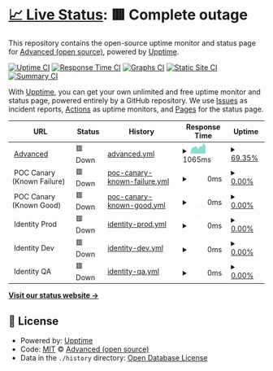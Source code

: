 # [📈 Live Status](https://advancedcsg-open.github.io/platform-status): <!--live status--> **🟥 Complete outage**

This repository contains the open-source uptime monitor and status page for [Advanced (open source)](https://oneadvanced.com), powered by [Upptime](https://github.com/upptime/upptime).

[![Uptime CI](https://github.com/advancedcsg-open/platform-status/workflows/Uptime%20CI/badge.svg)](https://github.com/advancedcsg-open/platform-status/actions?query=workflow%3A%22Uptime+CI%22)
[![Response Time CI](https://github.com/advancedcsg-open/platform-status/workflows/Response%20Time%20CI/badge.svg)](https://github.com/advancedcsg-open/platform-status/actions?query=workflow%3A%22Response+Time+CI%22)
[![Graphs CI](https://github.com/advancedcsg-open/platform-status/workflows/Graphs%20CI/badge.svg)](https://github.com/advancedcsg-open/platform-status/actions?query=workflow%3A%22Graphs+CI%22)
[![Static Site CI](https://github.com/advancedcsg-open/platform-status/workflows/Static%20Site%20CI/badge.svg)](https://github.com/advancedcsg-open/platform-status/actions?query=workflow%3A%22Static+Site+CI%22)
[![Summary CI](https://github.com/advancedcsg-open/platform-status/workflows/Summary%20CI/badge.svg)](https://github.com/advancedcsg-open/platform-status/actions?query=workflow%3A%22Summary+CI%22)

With [Upptime](https://upptime.js.org), you can get your own unlimited and free uptime monitor and status page, powered entirely by a GitHub repository. We use [Issues](https://github.com/advancedcsg-open/platform-status/issues) as incident reports, [Actions](https://github.com/advancedcsg-open/platform-status/actions) as uptime monitors, and [Pages](https://advancedcsg-open.github.io/platform-status) for the status page.

<!--start: status pages-->
<!-- This summary is generated by Upptime (https://github.com/upptime/upptime) -->
<!-- Do not edit this manually, your changes will be overwritten -->
<!-- prettier-ignore -->
| URL | Status | History | Response Time | Uptime |
| --- | ------ | ------- | ------------- | ------ |
| <img alt="" src="https://icons.duckduckgo.com/ip3/oneadvanced.com.ico" height="13"> [Advanced](https://oneadvanced.com) | 🟥 Down | [advanced.yml](https://github.com/advancedcsg-open/platform-status/commits/HEAD/history/advanced.yml) | <details><summary><img alt="Response time graph" src="./graphs/advanced/response-time-week.png" height="20"> 1065ms</summary><br><a href="https://advancedcsg-open.github.io/platform-status/history/advanced"><img alt="Response time 1065" src="https://img.shields.io/endpoint?url=https%3A%2F%2Fraw.githubusercontent.com%2Fadvancedcsg-open%2Fplatform-status%2FHEAD%2Fapi%2Fadvanced%2Fresponse-time.json"></a><br><a href="https://advancedcsg-open.github.io/platform-status/history/advanced"><img alt="24-hour response time 998" src="https://img.shields.io/endpoint?url=https%3A%2F%2Fraw.githubusercontent.com%2Fadvancedcsg-open%2Fplatform-status%2FHEAD%2Fapi%2Fadvanced%2Fresponse-time-day.json"></a><br><a href="https://advancedcsg-open.github.io/platform-status/history/advanced"><img alt="7-day response time 1065" src="https://img.shields.io/endpoint?url=https%3A%2F%2Fraw.githubusercontent.com%2Fadvancedcsg-open%2Fplatform-status%2FHEAD%2Fapi%2Fadvanced%2Fresponse-time-week.json"></a><br><a href="https://advancedcsg-open.github.io/platform-status/history/advanced"><img alt="30-day response time 1065" src="https://img.shields.io/endpoint?url=https%3A%2F%2Fraw.githubusercontent.com%2Fadvancedcsg-open%2Fplatform-status%2FHEAD%2Fapi%2Fadvanced%2Fresponse-time-month.json"></a><br><a href="https://advancedcsg-open.github.io/platform-status/history/advanced"><img alt="1-year response time 1065" src="https://img.shields.io/endpoint?url=https%3A%2F%2Fraw.githubusercontent.com%2Fadvancedcsg-open%2Fplatform-status%2FHEAD%2Fapi%2Fadvanced%2Fresponse-time-year.json"></a></details> | <details><summary><a href="https://advancedcsg-open.github.io/platform-status/history/advanced">69.35%</a></summary><a href="https://advancedcsg-open.github.io/platform-status/history/advanced"><img alt="All-time uptime 69.35%" src="https://img.shields.io/endpoint?url=https%3A%2F%2Fraw.githubusercontent.com%2Fadvancedcsg-open%2Fplatform-status%2FHEAD%2Fapi%2Fadvanced%2Fuptime.json"></a><br><a href="https://advancedcsg-open.github.io/platform-status/history/advanced"><img alt="24-hour uptime 0.00%" src="https://img.shields.io/endpoint?url=https%3A%2F%2Fraw.githubusercontent.com%2Fadvancedcsg-open%2Fplatform-status%2FHEAD%2Fapi%2Fadvanced%2Fuptime-day.json"></a><br><a href="https://advancedcsg-open.github.io/platform-status/history/advanced"><img alt="7-day uptime 69.35%" src="https://img.shields.io/endpoint?url=https%3A%2F%2Fraw.githubusercontent.com%2Fadvancedcsg-open%2Fplatform-status%2FHEAD%2Fapi%2Fadvanced%2Fuptime-week.json"></a><br><a href="https://advancedcsg-open.github.io/platform-status/history/advanced"><img alt="30-day uptime 69.35%" src="https://img.shields.io/endpoint?url=https%3A%2F%2Fraw.githubusercontent.com%2Fadvancedcsg-open%2Fplatform-status%2FHEAD%2Fapi%2Fadvanced%2Fuptime-month.json"></a><br><a href="https://advancedcsg-open.github.io/platform-status/history/advanced"><img alt="1-year uptime 69.35%" src="https://img.shields.io/endpoint?url=https%3A%2F%2Fraw.githubusercontent.com%2Fadvancedcsg-open%2Fplatform-status%2FHEAD%2Fapi%2Fadvanced%2Fuptime-year.json"></a></details>
| <img alt="" src="https://icons.duckduckgo.com/ip3/null.ico" height="13"> POC Canary (Known Failure) | 🟥 Down | [poc-canary-known-failure.yml](https://github.com/advancedcsg-open/platform-status/commits/HEAD/history/poc-canary-known-failure.yml) | <details><summary><img alt="Response time graph" src="./graphs/poc-canary-known-failure/response-time-week.png" height="20"> 0ms</summary><br><a href="https://advancedcsg-open.github.io/platform-status/history/poc-canary-known-failure"><img alt="Response time 0" src="https://img.shields.io/endpoint?url=https%3A%2F%2Fraw.githubusercontent.com%2Fadvancedcsg-open%2Fplatform-status%2FHEAD%2Fapi%2Fpoc-canary-known-failure%2Fresponse-time.json"></a><br><a href="https://advancedcsg-open.github.io/platform-status/history/poc-canary-known-failure"><img alt="24-hour response time 0" src="https://img.shields.io/endpoint?url=https%3A%2F%2Fraw.githubusercontent.com%2Fadvancedcsg-open%2Fplatform-status%2FHEAD%2Fapi%2Fpoc-canary-known-failure%2Fresponse-time-day.json"></a><br><a href="https://advancedcsg-open.github.io/platform-status/history/poc-canary-known-failure"><img alt="7-day response time 0" src="https://img.shields.io/endpoint?url=https%3A%2F%2Fraw.githubusercontent.com%2Fadvancedcsg-open%2Fplatform-status%2FHEAD%2Fapi%2Fpoc-canary-known-failure%2Fresponse-time-week.json"></a><br><a href="https://advancedcsg-open.github.io/platform-status/history/poc-canary-known-failure"><img alt="30-day response time 0" src="https://img.shields.io/endpoint?url=https%3A%2F%2Fraw.githubusercontent.com%2Fadvancedcsg-open%2Fplatform-status%2FHEAD%2Fapi%2Fpoc-canary-known-failure%2Fresponse-time-month.json"></a><br><a href="https://advancedcsg-open.github.io/platform-status/history/poc-canary-known-failure"><img alt="1-year response time 0" src="https://img.shields.io/endpoint?url=https%3A%2F%2Fraw.githubusercontent.com%2Fadvancedcsg-open%2Fplatform-status%2FHEAD%2Fapi%2Fpoc-canary-known-failure%2Fresponse-time-year.json"></a></details> | <details><summary><a href="https://advancedcsg-open.github.io/platform-status/history/poc-canary-known-failure">0.00%</a></summary><a href="https://advancedcsg-open.github.io/platform-status/history/poc-canary-known-failure"><img alt="All-time uptime 0.00%" src="https://img.shields.io/endpoint?url=https%3A%2F%2Fraw.githubusercontent.com%2Fadvancedcsg-open%2Fplatform-status%2FHEAD%2Fapi%2Fpoc-canary-known-failure%2Fuptime.json"></a><br><a href="https://advancedcsg-open.github.io/platform-status/history/poc-canary-known-failure"><img alt="24-hour uptime 0.00%" src="https://img.shields.io/endpoint?url=https%3A%2F%2Fraw.githubusercontent.com%2Fadvancedcsg-open%2Fplatform-status%2FHEAD%2Fapi%2Fpoc-canary-known-failure%2Fuptime-day.json"></a><br><a href="https://advancedcsg-open.github.io/platform-status/history/poc-canary-known-failure"><img alt="7-day uptime 0.00%" src="https://img.shields.io/endpoint?url=https%3A%2F%2Fraw.githubusercontent.com%2Fadvancedcsg-open%2Fplatform-status%2FHEAD%2Fapi%2Fpoc-canary-known-failure%2Fuptime-week.json"></a><br><a href="https://advancedcsg-open.github.io/platform-status/history/poc-canary-known-failure"><img alt="30-day uptime 0.00%" src="https://img.shields.io/endpoint?url=https%3A%2F%2Fraw.githubusercontent.com%2Fadvancedcsg-open%2Fplatform-status%2FHEAD%2Fapi%2Fpoc-canary-known-failure%2Fuptime-month.json"></a><br><a href="https://advancedcsg-open.github.io/platform-status/history/poc-canary-known-failure"><img alt="1-year uptime 0.00%" src="https://img.shields.io/endpoint?url=https%3A%2F%2Fraw.githubusercontent.com%2Fadvancedcsg-open%2Fplatform-status%2FHEAD%2Fapi%2Fpoc-canary-known-failure%2Fuptime-year.json"></a></details>
| <img alt="" src="https://icons.duckduckgo.com/ip3/null.ico" height="13"> POC Canary (Known Good) | 🟥 Down | [poc-canary-known-good.yml](https://github.com/advancedcsg-open/platform-status/commits/HEAD/history/poc-canary-known-good.yml) | <details><summary><img alt="Response time graph" src="./graphs/poc-canary-known-good/response-time-week.png" height="20"> 0ms</summary><br><a href="https://advancedcsg-open.github.io/platform-status/history/poc-canary-known-good"><img alt="Response time 0" src="https://img.shields.io/endpoint?url=https%3A%2F%2Fraw.githubusercontent.com%2Fadvancedcsg-open%2Fplatform-status%2FHEAD%2Fapi%2Fpoc-canary-known-good%2Fresponse-time.json"></a><br><a href="https://advancedcsg-open.github.io/platform-status/history/poc-canary-known-good"><img alt="24-hour response time 0" src="https://img.shields.io/endpoint?url=https%3A%2F%2Fraw.githubusercontent.com%2Fadvancedcsg-open%2Fplatform-status%2FHEAD%2Fapi%2Fpoc-canary-known-good%2Fresponse-time-day.json"></a><br><a href="https://advancedcsg-open.github.io/platform-status/history/poc-canary-known-good"><img alt="7-day response time 0" src="https://img.shields.io/endpoint?url=https%3A%2F%2Fraw.githubusercontent.com%2Fadvancedcsg-open%2Fplatform-status%2FHEAD%2Fapi%2Fpoc-canary-known-good%2Fresponse-time-week.json"></a><br><a href="https://advancedcsg-open.github.io/platform-status/history/poc-canary-known-good"><img alt="30-day response time 0" src="https://img.shields.io/endpoint?url=https%3A%2F%2Fraw.githubusercontent.com%2Fadvancedcsg-open%2Fplatform-status%2FHEAD%2Fapi%2Fpoc-canary-known-good%2Fresponse-time-month.json"></a><br><a href="https://advancedcsg-open.github.io/platform-status/history/poc-canary-known-good"><img alt="1-year response time 0" src="https://img.shields.io/endpoint?url=https%3A%2F%2Fraw.githubusercontent.com%2Fadvancedcsg-open%2Fplatform-status%2FHEAD%2Fapi%2Fpoc-canary-known-good%2Fresponse-time-year.json"></a></details> | <details><summary><a href="https://advancedcsg-open.github.io/platform-status/history/poc-canary-known-good">0.00%</a></summary><a href="https://advancedcsg-open.github.io/platform-status/history/poc-canary-known-good"><img alt="All-time uptime 0.00%" src="https://img.shields.io/endpoint?url=https%3A%2F%2Fraw.githubusercontent.com%2Fadvancedcsg-open%2Fplatform-status%2FHEAD%2Fapi%2Fpoc-canary-known-good%2Fuptime.json"></a><br><a href="https://advancedcsg-open.github.io/platform-status/history/poc-canary-known-good"><img alt="24-hour uptime 0.00%" src="https://img.shields.io/endpoint?url=https%3A%2F%2Fraw.githubusercontent.com%2Fadvancedcsg-open%2Fplatform-status%2FHEAD%2Fapi%2Fpoc-canary-known-good%2Fuptime-day.json"></a><br><a href="https://advancedcsg-open.github.io/platform-status/history/poc-canary-known-good"><img alt="7-day uptime 0.00%" src="https://img.shields.io/endpoint?url=https%3A%2F%2Fraw.githubusercontent.com%2Fadvancedcsg-open%2Fplatform-status%2FHEAD%2Fapi%2Fpoc-canary-known-good%2Fuptime-week.json"></a><br><a href="https://advancedcsg-open.github.io/platform-status/history/poc-canary-known-good"><img alt="30-day uptime 0.00%" src="https://img.shields.io/endpoint?url=https%3A%2F%2Fraw.githubusercontent.com%2Fadvancedcsg-open%2Fplatform-status%2FHEAD%2Fapi%2Fpoc-canary-known-good%2Fuptime-month.json"></a><br><a href="https://advancedcsg-open.github.io/platform-status/history/poc-canary-known-good"><img alt="1-year uptime 0.00%" src="https://img.shields.io/endpoint?url=https%3A%2F%2Fraw.githubusercontent.com%2Fadvancedcsg-open%2Fplatform-status%2FHEAD%2Fapi%2Fpoc-canary-known-good%2Fuptime-year.json"></a></details>
| <img alt="" src="https://icons.duckduckgo.com/ip3/null.ico" height="13"> Identity Prod | 🟥 Down | [identity-prod.yml](https://github.com/advancedcsg-open/platform-status/commits/HEAD/history/identity-prod.yml) | <details><summary><img alt="Response time graph" src="./graphs/identity-prod/response-time-week.png" height="20"> 0ms</summary><br><a href="https://advancedcsg-open.github.io/platform-status/history/identity-prod"><img alt="Response time 0" src="https://img.shields.io/endpoint?url=https%3A%2F%2Fraw.githubusercontent.com%2Fadvancedcsg-open%2Fplatform-status%2FHEAD%2Fapi%2Fidentity-prod%2Fresponse-time.json"></a><br><a href="https://advancedcsg-open.github.io/platform-status/history/identity-prod"><img alt="24-hour response time 0" src="https://img.shields.io/endpoint?url=https%3A%2F%2Fraw.githubusercontent.com%2Fadvancedcsg-open%2Fplatform-status%2FHEAD%2Fapi%2Fidentity-prod%2Fresponse-time-day.json"></a><br><a href="https://advancedcsg-open.github.io/platform-status/history/identity-prod"><img alt="7-day response time 0" src="https://img.shields.io/endpoint?url=https%3A%2F%2Fraw.githubusercontent.com%2Fadvancedcsg-open%2Fplatform-status%2FHEAD%2Fapi%2Fidentity-prod%2Fresponse-time-week.json"></a><br><a href="https://advancedcsg-open.github.io/platform-status/history/identity-prod"><img alt="30-day response time 0" src="https://img.shields.io/endpoint?url=https%3A%2F%2Fraw.githubusercontent.com%2Fadvancedcsg-open%2Fplatform-status%2FHEAD%2Fapi%2Fidentity-prod%2Fresponse-time-month.json"></a><br><a href="https://advancedcsg-open.github.io/platform-status/history/identity-prod"><img alt="1-year response time 0" src="https://img.shields.io/endpoint?url=https%3A%2F%2Fraw.githubusercontent.com%2Fadvancedcsg-open%2Fplatform-status%2FHEAD%2Fapi%2Fidentity-prod%2Fresponse-time-year.json"></a></details> | <details><summary><a href="https://advancedcsg-open.github.io/platform-status/history/identity-prod">0.00%</a></summary><a href="https://advancedcsg-open.github.io/platform-status/history/identity-prod"><img alt="All-time uptime 0.00%" src="https://img.shields.io/endpoint?url=https%3A%2F%2Fraw.githubusercontent.com%2Fadvancedcsg-open%2Fplatform-status%2FHEAD%2Fapi%2Fidentity-prod%2Fuptime.json"></a><br><a href="https://advancedcsg-open.github.io/platform-status/history/identity-prod"><img alt="24-hour uptime 0.00%" src="https://img.shields.io/endpoint?url=https%3A%2F%2Fraw.githubusercontent.com%2Fadvancedcsg-open%2Fplatform-status%2FHEAD%2Fapi%2Fidentity-prod%2Fuptime-day.json"></a><br><a href="https://advancedcsg-open.github.io/platform-status/history/identity-prod"><img alt="7-day uptime 0.00%" src="https://img.shields.io/endpoint?url=https%3A%2F%2Fraw.githubusercontent.com%2Fadvancedcsg-open%2Fplatform-status%2FHEAD%2Fapi%2Fidentity-prod%2Fuptime-week.json"></a><br><a href="https://advancedcsg-open.github.io/platform-status/history/identity-prod"><img alt="30-day uptime 0.00%" src="https://img.shields.io/endpoint?url=https%3A%2F%2Fraw.githubusercontent.com%2Fadvancedcsg-open%2Fplatform-status%2FHEAD%2Fapi%2Fidentity-prod%2Fuptime-month.json"></a><br><a href="https://advancedcsg-open.github.io/platform-status/history/identity-prod"><img alt="1-year uptime 0.00%" src="https://img.shields.io/endpoint?url=https%3A%2F%2Fraw.githubusercontent.com%2Fadvancedcsg-open%2Fplatform-status%2FHEAD%2Fapi%2Fidentity-prod%2Fuptime-year.json"></a></details>
| <img alt="" src="https://icons.duckduckgo.com/ip3/null.ico" height="13"> Identity Dev | 🟥 Down | [identity-dev.yml](https://github.com/advancedcsg-open/platform-status/commits/HEAD/history/identity-dev.yml) | <details><summary><img alt="Response time graph" src="./graphs/identity-dev/response-time-week.png" height="20"> 0ms</summary><br><a href="https://advancedcsg-open.github.io/platform-status/history/identity-dev"><img alt="Response time 0" src="https://img.shields.io/endpoint?url=https%3A%2F%2Fraw.githubusercontent.com%2Fadvancedcsg-open%2Fplatform-status%2FHEAD%2Fapi%2Fidentity-dev%2Fresponse-time.json"></a><br><a href="https://advancedcsg-open.github.io/platform-status/history/identity-dev"><img alt="24-hour response time 0" src="https://img.shields.io/endpoint?url=https%3A%2F%2Fraw.githubusercontent.com%2Fadvancedcsg-open%2Fplatform-status%2FHEAD%2Fapi%2Fidentity-dev%2Fresponse-time-day.json"></a><br><a href="https://advancedcsg-open.github.io/platform-status/history/identity-dev"><img alt="7-day response time 0" src="https://img.shields.io/endpoint?url=https%3A%2F%2Fraw.githubusercontent.com%2Fadvancedcsg-open%2Fplatform-status%2FHEAD%2Fapi%2Fidentity-dev%2Fresponse-time-week.json"></a><br><a href="https://advancedcsg-open.github.io/platform-status/history/identity-dev"><img alt="30-day response time 0" src="https://img.shields.io/endpoint?url=https%3A%2F%2Fraw.githubusercontent.com%2Fadvancedcsg-open%2Fplatform-status%2FHEAD%2Fapi%2Fidentity-dev%2Fresponse-time-month.json"></a><br><a href="https://advancedcsg-open.github.io/platform-status/history/identity-dev"><img alt="1-year response time 0" src="https://img.shields.io/endpoint?url=https%3A%2F%2Fraw.githubusercontent.com%2Fadvancedcsg-open%2Fplatform-status%2FHEAD%2Fapi%2Fidentity-dev%2Fresponse-time-year.json"></a></details> | <details><summary><a href="https://advancedcsg-open.github.io/platform-status/history/identity-dev">0.00%</a></summary><a href="https://advancedcsg-open.github.io/platform-status/history/identity-dev"><img alt="All-time uptime 0.00%" src="https://img.shields.io/endpoint?url=https%3A%2F%2Fraw.githubusercontent.com%2Fadvancedcsg-open%2Fplatform-status%2FHEAD%2Fapi%2Fidentity-dev%2Fuptime.json"></a><br><a href="https://advancedcsg-open.github.io/platform-status/history/identity-dev"><img alt="24-hour uptime 0.00%" src="https://img.shields.io/endpoint?url=https%3A%2F%2Fraw.githubusercontent.com%2Fadvancedcsg-open%2Fplatform-status%2FHEAD%2Fapi%2Fidentity-dev%2Fuptime-day.json"></a><br><a href="https://advancedcsg-open.github.io/platform-status/history/identity-dev"><img alt="7-day uptime 0.00%" src="https://img.shields.io/endpoint?url=https%3A%2F%2Fraw.githubusercontent.com%2Fadvancedcsg-open%2Fplatform-status%2FHEAD%2Fapi%2Fidentity-dev%2Fuptime-week.json"></a><br><a href="https://advancedcsg-open.github.io/platform-status/history/identity-dev"><img alt="30-day uptime 0.00%" src="https://img.shields.io/endpoint?url=https%3A%2F%2Fraw.githubusercontent.com%2Fadvancedcsg-open%2Fplatform-status%2FHEAD%2Fapi%2Fidentity-dev%2Fuptime-month.json"></a><br><a href="https://advancedcsg-open.github.io/platform-status/history/identity-dev"><img alt="1-year uptime 0.00%" src="https://img.shields.io/endpoint?url=https%3A%2F%2Fraw.githubusercontent.com%2Fadvancedcsg-open%2Fplatform-status%2FHEAD%2Fapi%2Fidentity-dev%2Fuptime-year.json"></a></details>
| <img alt="" src="https://icons.duckduckgo.com/ip3/null.ico" height="13"> Identity QA | 🟥 Down | [identity-qa.yml](https://github.com/advancedcsg-open/platform-status/commits/HEAD/history/identity-qa.yml) | <details><summary><img alt="Response time graph" src="./graphs/identity-qa/response-time-week.png" height="20"> 0ms</summary><br><a href="https://advancedcsg-open.github.io/platform-status/history/identity-qa"><img alt="Response time 0" src="https://img.shields.io/endpoint?url=https%3A%2F%2Fraw.githubusercontent.com%2Fadvancedcsg-open%2Fplatform-status%2FHEAD%2Fapi%2Fidentity-qa%2Fresponse-time.json"></a><br><a href="https://advancedcsg-open.github.io/platform-status/history/identity-qa"><img alt="24-hour response time 0" src="https://img.shields.io/endpoint?url=https%3A%2F%2Fraw.githubusercontent.com%2Fadvancedcsg-open%2Fplatform-status%2FHEAD%2Fapi%2Fidentity-qa%2Fresponse-time-day.json"></a><br><a href="https://advancedcsg-open.github.io/platform-status/history/identity-qa"><img alt="7-day response time 0" src="https://img.shields.io/endpoint?url=https%3A%2F%2Fraw.githubusercontent.com%2Fadvancedcsg-open%2Fplatform-status%2FHEAD%2Fapi%2Fidentity-qa%2Fresponse-time-week.json"></a><br><a href="https://advancedcsg-open.github.io/platform-status/history/identity-qa"><img alt="30-day response time 0" src="https://img.shields.io/endpoint?url=https%3A%2F%2Fraw.githubusercontent.com%2Fadvancedcsg-open%2Fplatform-status%2FHEAD%2Fapi%2Fidentity-qa%2Fresponse-time-month.json"></a><br><a href="https://advancedcsg-open.github.io/platform-status/history/identity-qa"><img alt="1-year response time 0" src="https://img.shields.io/endpoint?url=https%3A%2F%2Fraw.githubusercontent.com%2Fadvancedcsg-open%2Fplatform-status%2FHEAD%2Fapi%2Fidentity-qa%2Fresponse-time-year.json"></a></details> | <details><summary><a href="https://advancedcsg-open.github.io/platform-status/history/identity-qa">0.00%</a></summary><a href="https://advancedcsg-open.github.io/platform-status/history/identity-qa"><img alt="All-time uptime 0.00%" src="https://img.shields.io/endpoint?url=https%3A%2F%2Fraw.githubusercontent.com%2Fadvancedcsg-open%2Fplatform-status%2FHEAD%2Fapi%2Fidentity-qa%2Fuptime.json"></a><br><a href="https://advancedcsg-open.github.io/platform-status/history/identity-qa"><img alt="24-hour uptime 0.00%" src="https://img.shields.io/endpoint?url=https%3A%2F%2Fraw.githubusercontent.com%2Fadvancedcsg-open%2Fplatform-status%2FHEAD%2Fapi%2Fidentity-qa%2Fuptime-day.json"></a><br><a href="https://advancedcsg-open.github.io/platform-status/history/identity-qa"><img alt="7-day uptime 0.00%" src="https://img.shields.io/endpoint?url=https%3A%2F%2Fraw.githubusercontent.com%2Fadvancedcsg-open%2Fplatform-status%2FHEAD%2Fapi%2Fidentity-qa%2Fuptime-week.json"></a><br><a href="https://advancedcsg-open.github.io/platform-status/history/identity-qa"><img alt="30-day uptime 0.00%" src="https://img.shields.io/endpoint?url=https%3A%2F%2Fraw.githubusercontent.com%2Fadvancedcsg-open%2Fplatform-status%2FHEAD%2Fapi%2Fidentity-qa%2Fuptime-month.json"></a><br><a href="https://advancedcsg-open.github.io/platform-status/history/identity-qa"><img alt="1-year uptime 0.00%" src="https://img.shields.io/endpoint?url=https%3A%2F%2Fraw.githubusercontent.com%2Fadvancedcsg-open%2Fplatform-status%2FHEAD%2Fapi%2Fidentity-qa%2Fuptime-year.json"></a></details>

<!--end: status pages-->

[**Visit our status website →**](https://advancedcsg-open.github.io/platform-status)

## 📄 License

- Powered by: [Upptime](https://github.com/upptime/upptime)
- Code: [MIT](./LICENSE) © [Advanced (open source)](https://oneadvanced.com)
- Data in the `./history` directory: [Open Database License](https://opendatacommons.org/licenses/odbl/1-0/)
